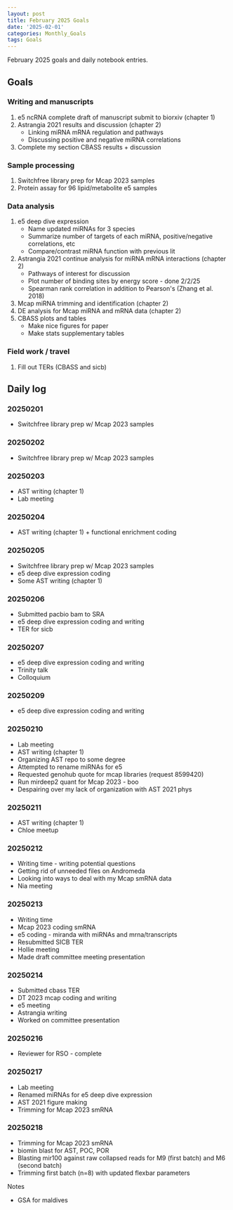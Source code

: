 ```yaml
---
layout: post
title: February 2025 Goals
date: '2025-02-01'
categories: Monthly_Goals
tags: Goals
---
```


February 2025 goals and daily notebook entries.

## Goals  

### Writing and manuscripts 

1. e5 ncRNA complete draft of manuscript submit to biorxiv (chapter 1)
2. Astrangia 2021 results and discussion (chapter 2)
	- Linking miRNA mRNA regulation and pathways 
	- Discussing positive and negative miRNA correlations 
3. Complete my section CBASS results + discussion

### Sample processing

1. Switchfree library prep for Mcap 2023 samples 
2. Protein assay for 96 lipid/metabolite e5 samples 

### Data analysis

1. e5 deep dive expression 
	- Name updated miRNAs for 3 species 
	- Summarize number of targets of each miRNA, positive/negative correlations, etc
	- Compare/contrast miRNA function with previous lit
2. Astrangia 2021 continue analysis for miRNA mRNA interactions (chapter 2)
	- Pathways of interest for discussion 
	- Plot number of binding sites by energy score - done 2/2/25
	- Spearman rank correlation in addition to Pearson's (Zhang et al. 2018)
3. Mcap miRNA trimming and identification (chapter 2) 
4. DE analysis for Mcap miRNA and mRNA data (chapter 2)
5. CBASS plots and tables 
	- Make nice figures for paper 
	- Make stats supplementary tables 

### Field work / travel 

1. Fill out TERs (CBASS and sicb)

## Daily log 

### 20250201

- Switchfree library prep w/ Mcap 2023 samples 

### 20250202

- Switchfree library prep w/ Mcap 2023 samples 

### 20250203

- AST writing (chapter 1)
- Lab meeting 

### 20250204

- AST writing (chapter 1) + functional enrichment coding 

### 20250205

- Switchfree library prep w/ Mcap 2023 samples 
- e5 deep dive expression coding 
- Some AST writing (chapter 1)

### 20250206

- Submitted pacbio bam to SRA 
- e5 deep dive expression coding and writing 
- TER for sicb

### 20250207

- e5 deep dive expression coding and writing 
- Trinity talk 
- Colloquium

### 20250209

- e5 deep dive expression coding and writing 

### 20250210

- Lab meeting 
- AST writing (chapter 1)
- Organizing AST repo to some degree 
- Attempted to rename miRNAs for e5
- Requested genohub quote for mcap libraries (request 8599420)
- Run mirdeep2 quant for Mcap 2023 - boo
- Despairing over my lack of organization with AST 2021 phys 

### 20250211

- AST writing (chapter 1)
- Chloe meetup 

### 20250212

- Writing time - writing potential questions
- Getting rid of unneeded files on Andromeda 
- Looking into ways to deal with my Mcap smRNA data 
- Nia meeting 

### 20250213

- Writing time 
- Mcap 2023 coding smRNA 
- e5 coding - miranda with miRNAs and mrna/transcripts
- Resubmitted SICB TER
- Hollie meeting 
- Made draft committee meeting presentation

### 20250214

- Submitted cbass TER
- DT 2023 mcap coding and writing 
- e5 meeting
- Astrangia writing 
- Worked on committee presentation

### 20250216

- Reviewer for RSO - complete 

### 20250217

- Lab meeting 
- Renamed miRNAs for e5 deep dive expression
- AST 2021 figure making 
- Trimming for Mcap 2023 smRNA

### 20250218

- Trimming for Mcap 2023 smRNA
- biomin blast for AST, POC, POR
- Blasting mir100 against raw collapsed reads for M9 (first batch) and M6 (second batch)
- Trimming first batch (n=8) with updated flexbar parameters


Notes 

- GSA for maldives




